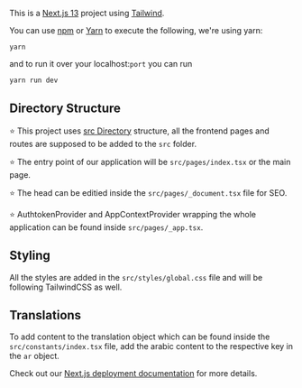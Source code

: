 This is a [Next.js 13](https://nextjs.org/) project using [Tailwind](https://tailwindcss.com/).

You can use [npm](https://docs.npmjs.com/cli/init) or [Yarn](https://yarnpkg.com/lang/en/docs/cli/create/) to execute the following, we're using yarn:

```
yarn
```
and to run it over your localhost:`port` you can run

```bash
yarn run dev
```
 
Directory Structure
----------------------
:star: This project uses [src Directory](https://nextjs.org/docs/advanced-features/src-directory) structure, all the frontend pages and routes are supposed to be added to the `src` folder.

:star: The entry point of our application will be `src/pages/index.tsx` or the main page.

:star: The head can be editied inside the `src/pages/_document.tsx` file for SEO.

:star: AuthtokenProvider and AppContextProvider wrapping the whole application can be found inside `src/pages/_app.tsx`.

Styling
----------------------
All the styles are added in the `src/styles/global.css` file and will be following TailwindCSS as well.

Translations
----------------------

To add content to the translation object which can be found inside the `src/constants/index.tsx` file, add the arabic content to the respective key in the `ar` object.



Check out our [Next.js deployment documentation](https://nextjs.org/docs/deployment) for more details.
